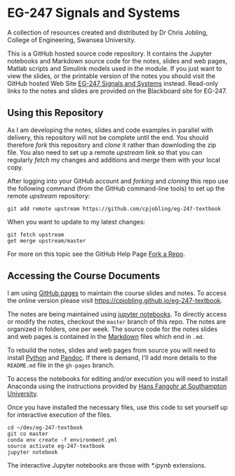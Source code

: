 # EG-247 Signals and Systems

A collection of resources created and distributed by
Dr Chris Jobling, College of Engineering, Swansea University.

This is a GitHub hosted source code repository. It contains the Jupyter notebooks and Markdown source code for the notes, slides and web pages, Matlab scripts and Simulink models used in the module. If you just want to view the slides, or the printable version of the notes you should visit the GitHub hosted Web Site [EG-247 Signals and Systems](http://cpjobling.github.io/eg-247-textbook) instead. Read-only links to the notes and slides are provided on the Blackboard site for EG-247.


## Using this Repository

As I am developing the notes, slides and code examples in parallel with delivery, this repository will not be complete until the end. You should therefore *fork* this repository and *clone* it rather than downloding the zip file. You also need to set up a remote *upstream* link so that you can regularly *fetch* my changes and additions and *merge* them with your local copy.

After logging into your GitHub account and *forking* and *cloning* this repo use the following command (from the GitHub command-line tools) to set up the remote *upstream* repository:

    git add remote upstream https://github.com/cpjobling/eg-247-textbook

When you want to update to my latest changes:

    git fetch upstream
    get merge upstream/master

For more on this topic see the GitHub Help Page [Fork a Repo](https://help.github.com/articles/fork-a-repo).

## Accessing the Course Documents

I am using [GitHub pages](https://pages.github.com/) to maintain the course slides and notes. To access the online version please visit <https://cpjobling.github.io/eg-247-textbook>.

The notes are being maintained using [jupyter notebooks](http://jupytor.org).
To directly access or modify the notes, checkout the `master` branch of this repo. The notes are organized in folders, one per week. The source code for the notes slides and web pages is contained in the [Markdown](http://daringfireball.net/projects/markdown/syntax) files which end in `.md`.

To rebuild the notes, slides and web pages from source you will need to install [Python](https://www.python.org/) and [Pandoc](http://johnmacfarlane.net/pandoc/). If there is demand, I'll add more details to the `README.md` file in the `gh-pages` branch.

To access the notebooks for editing and/or execution you will need to install Anaconda using the instructions provided by [Hans Fangohr at Southampton University](http://fangohr.github.io/blog/installation-of-python-spyder-numpy-sympy-scipy-pytest-matplotlib-via-anaconda.html).

Once you have installed the necessary files, use this code to set yourself up for interactive execution of the files.

    cd ~/dev/eg-247-textbook
    git co master
    conda env create -f environment.yml
    source activate eg-247-textbook
    jupyter notebook   

The interactive Jupyter notebooks are those with _*.ipynb_ extensions.